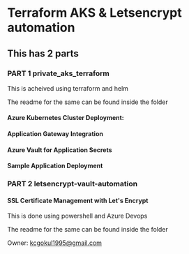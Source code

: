 # Terraform AKS & Letsencrypt automation

## This has 2 parts

### PART 1 private_aks_terraform

This is acheived using terraform and helm

The readme for the same can be found inside the folder

#### Azure Kubernetes Cluster Deployment:

#### Application Gateway Integration

#### Azure Vault for Application Secrets

#### Sample Application Deployment

### PART 2 letsencrypt-vault-automation


#### SSL Certificate Management with Let's Encrypt

This is done using powershell and Azure Devops

The readme for the same can be found inside the folder



Owner: kcgokul1995@gmail.com

